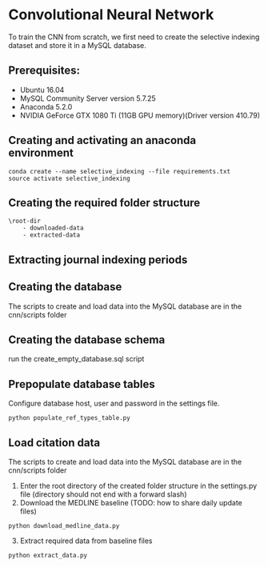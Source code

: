 # Convolutional Neural Network

To train the CNN from scratch, we first need to create the selective indexing dataset and store it in a MySQL database.

## Prerequisites:

- Ubuntu 16.04
- MySQL Community Server version 5.7.25
- Anaconda 5.2.0
- NVIDIA GeForce GTX 1080 Ti (11GB GPU memory)(Driver version 410.79)

## Creating and activating an anaconda environment
```
conda create --name selective_indexing --file requirements.txt
source activate selective_indexing
```
## Creating the required folder structure

<!-- language: lang-none -->
    \root-dir
        - downloaded-data
        - extracted-data

## Extracting journal indexing periods


## Creating the database

The scripts to create and load data into the MySQL database are in the cnn/scripts folder
    
## Creating the database schema

run the create_empty_database.sql script

## Prepopulate database tables

Configure database host, user and password in the settings file.

```
python populate_ref_types_table.py
```

## Load citation data

The scripts to create and load data into the MySQL database are in the cnn/scripts folder

1. Enter the root directory of the created folder structure in the settings.py file (directory should not end with a forward slash)
2. Download the MEDLINE baseline (TODO: how to share daily update files)
```
python download_medline_data.py
```

3. Extract required data from baseline files
```
python extract_data.py
```



